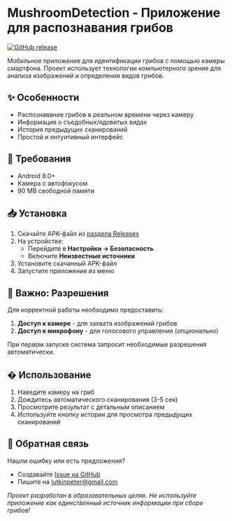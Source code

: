 # MushroomDetection - Приложение для распознавания грибов

[![GitHub release](https://img.shields.io/github/v/release/WickPierre/MushroomDetection?include_prereleases&style=for-the-badge)](https://github.com/WickPierre/MushroomDetection/releases/latest)

Мобильное приложение для идентификации грибов с помощью камеры смартфона. Проект использует технологии компьютерного зрения для анализа изображений и определения видов грибов.

## ✨ Особенности
- Распознавание грибов в реальном времени через камеру
- Информация о съедобных/ядовитых видах
- История предыдущих сканирований
- Простой и интуитивный интерфейс

## 📱 Требования
- Android 8.0+ 
- Камера с автофокусом
- 90 MB свободной памяти

## 📥 Установка
1. Скачайте APK-файл из [раздела Releases](https://github.com/WickPierre/MushroomDetection/releases/latest)
2. На устройстве:
   - Перейдите в **Настройки → Безопасность**
   - Включите **Неизвестные источники**
3. Установите скачанный APK-файл
4. Запустите приложение из меню

## 🔐 Важно: Разрешения
Для корректной работы необходимо предоставить:
1. **Доступ к камере** - для захвата изображений грибов
2. **Доступ к микрофону** - для голосового управления (опционально)

При первом запуске система запросит необходимые разрешения автоматически.

## � Использование
1. Наведите камеру на гриб
2. Дождитесь автоматического сканирования (3-5 сек)
3. Просмотрите результат с детальным описанием
4. Используйте кнопку истории для просмотра предыдущих сканирований

## 🤝 Обратная связь
Нашли ошибку или есть предложения? 
- Создавайте [Issue на GitHub](https://github.com/WickPierre/MushroomDetection/issues)
- Пишите на lutkinpeter@gmail.com

*Проект разработан в образовательных целях. Не используйте приложение как единственный источник информации при сборе грибов!*

